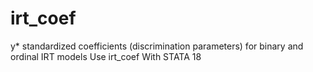 # irt_coef
y* standardized coefficients (discrimination parameters) for binary and ordinal IRT models Use irt_coef With STATA 18
